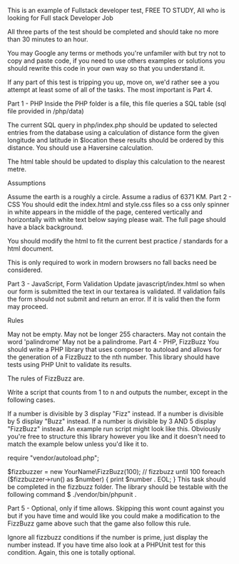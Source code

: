 This is an example of Fullstack developer test, FREE TO STUDY, All who is looking for Full stack Developer Job


All three parts of the test should be completed and should take no more than 30 minutes to an hour.

You may Google any terms or methods you're unfamiler with but try not to copy and paste code, if you need to use others examples or solutions you should rewrite this code in your own way so that you understand it.

If any part of this test is tripping you up, move on, we'd rather see a you attempt at least some of all of the tasks. The most important is Part 4.

Part 1 - PHP
Inside the PHP folder is a file, this file queries a SQL table (sql file provided in /php/data)

The current SQL query in php/index.php should be updated to selected entries from the database using a calculation of distance form the given longitude and latitude in $location these results should be ordered by this distance. You should use a Haversine calculation.

The html table should be updated to display this calculation to the nearest metre.

Assumptions

Assume the earth is a roughly a circle.
Assume a radius of 6371 KM.
Part 2 - CSS
You should edit the index.html and style.css files so a css only spinner in white appears in the middle of the page, centered vertically and horizontally with white text below saying please wait. The full page should have a black background.

You should modify the html to fit the current best practice / standards for a html document.

This is only required to work in modern browsers no fall backs need be considered.

Part 3 - JavaScript, Form Validation
Update javascript/index.html so when our form is submitted the text in our textarea is validated. If validation fails the form should not submit and return an error. If it is valid then the form may proceed.

Rules

May not be empty.
May not be longer 255 characters.
May not contain the word 'palindrome'
May not be a palindrome.
Part 4 - PHP, FizzBuzz
You should write a PHP library that uses composer to autoload and allows for the generation of a FizzBuzz to the nth number. This library should have tests using PHP Unit to validate its results.

The rules of FizzBuzz are.

Write a script that counts from 1 to n and outputs the number, except in the following cases.

If a number is divisible by 3 display "Fizz" instead.
If a number is divisible by 5 display "Buzz" instead.
If a number is divisible by 3 AND 5 display "FizzBuzz" instead.
An example run script might look like this. Obviously you're free to structure this library however you like and it doesn't need to match the example below unless you'd like it to.

require "vendor/autoload.php";

$fizzbuzzer = new YourName\FizzBuzz(100); // fizzbuzz until 100
foreach ($fizzbuzzer->run() as $number) {
    print $number . EOL;
}
This task should be completed in the fizzbuzz folder. The library should be testable with the following command $ ./vendor/bin/phpunit .

Part 5 - Optional, only if time allows.
Skipping this wont count against you but if you have time and would like you could make a modification to the FizzBuzz game above such that the game also follow this rule.

Ignore all fizzbuzz conditions if the number is prime, just display the number instead.
If you have time also look at a PHPUnit test for this condition. Again, this one is totally optional.
